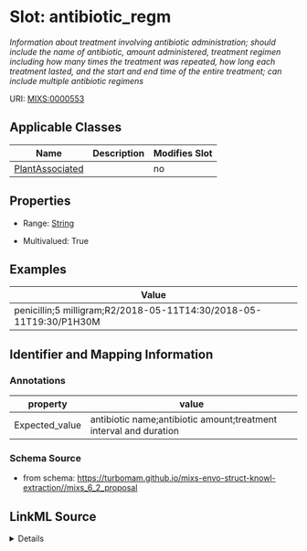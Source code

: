 # Slot: antibiotic_regm


_Information about treatment involving antibiotic administration; should include the name of antibiotic, amount administered, treatment regimen including how many times the treatment was repeated, how long each treatment lasted, and the start and end time of the entire treatment; can include multiple antibiotic regimens_



URI: [MIXS:0000553](https://w3id.org/mixs/0000553)



<!-- no inheritance hierarchy -->




## Applicable Classes

| Name | Description | Modifies Slot |
| --- | --- | --- |
[PlantAssociated](PlantAssociated.md) |  |  no  |







## Properties

* Range: [String](String.md)

* Multivalued: True






## Examples

| Value |
| --- |
| penicillin;5 milligram;R2/2018-05-11T14:30/2018-05-11T19:30/P1H30M |

## Identifier and Mapping Information





### Annotations

| property | value |
| --- | --- |
| Expected_value | antibiotic name;antibiotic amount;treatment interval and duration || Preferred_unit | milligram |



### Schema Source


* from schema: https://turbomam.github.io/mixs-envo-struct-knowl-extraction//mixs_6_2_proposal




## LinkML Source

<details>
```yaml
name: antibiotic_regm
annotations:
  Expected_value:
    tag: Expected_value
    value: antibiotic name;antibiotic amount;treatment interval and duration
  Preferred_unit:
    tag: Preferred_unit
    value: milligram
description: Information about treatment involving antibiotic administration; should
  include the name of antibiotic, amount administered, treatment regimen including
  how many times the treatment was repeated, how long each treatment lasted, and the
  start and end time of the entire treatment; can include multiple antibiotic regimens
title: antibiotic regimen
notes:
- regimen
examples:
- value: penicillin;5 milligram;R2/2018-05-11T14:30/2018-05-11T19:30/P1H30M
from_schema: https://turbomam.github.io/mixs-envo-struct-knowl-extraction//mixs_6_2_proposal
rank: 1000
string_serialization: '{text};{float} {unit};{Rn/start_time/end_time/duration}'
slot_uri: MIXS:0000553
multivalued: true
alias: antibiotic_regm
domain_of:
- PlantAssociated
range: string
required: false
recommended: false

```
</details>